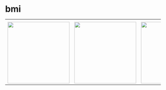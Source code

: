 # bmi<table>
  <tr>
    <td></td>
     </tr>
  <tr>
   <td><img src="https://github.com/Dhruvil-Tarpara/BMI/assets/121105558/5a22628c-4304-4535-a4ca-77153e465e1d"style="width:200px;"></td>
    <td><img src="https://github.com/Dhruvil-Tarpara/BMI/assets/121105558/6c759983-30fd-40a3-8ff1-e05dd0c5b9c8"style="width:200px;"></td>
    <td><img src="https://github.com/Dhruvil-Tarpara/BMI/assets/121105558/da1f0917-31a6-403d-97a4-e7159effa16e"style="width:200px;"></td>
</tr>

